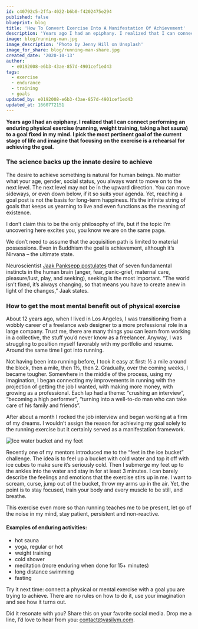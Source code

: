 ```yaml
---
id: c40792c5-2ffa-4022-b6b0-f4202475e294
published: false
blueprint: blog
title: 'How To Convert Exercise Into A Manifestation Of Achievement'
description: 'Years ago I had an epiphany. I realized that I can connect performing an enduring physical exercise to an unrelated goal in my mind.'
image: blog/running-man.jpg
image_description: 'Photo by Jenny Hill on Unsplash'
image_for_share: blog/running-man-share.jpg
created_date: '2020-10-13'
author:
  - e0192008-e6b3-43ae-857d-4901cef1ed43
tags:
  - exercise
  - endurance
  - training
  - goals
updated_by: e0192008-e6b3-43ae-857d-4901cef1ed43
updated_at: 1660772151
---
```

**Years ago I had an epiphany. I realized that I can connect performing an enduring physical exercise (running, weight training, taking a hot sauna) to a goal fixed in my mind. I pick the most pertinent goal of the current stage of life and imagine that focusing on the exercise is a rehearsal for achieving the goal.**

### The science backs up the innate desire to achieve

The desire to achieve something is natural for human beings. No matter what your age, gender, social status, you always want to move on to the next level. The next level may not be in the upward direction. You can move sideways, or even down below, if it so suits your agenda. Yet, reaching a goal post is not the basis for long-term happiness. It’s the infinite string of goals that keeps us yearning to live and even functions as the meaning of existence.

I don’t claim this to be the only philosophy of life, but if the topic  I’m uncovering here excites you, you know we are on the same page.

We don’t need to assume that the acquisition path is limited to material possessions. Even in Buddhism the goal is achievement, although it’s  Nirvana – the ultimate state.

Neuroscientist [Jaak Panksepp postulates](http://www.amazon.com/Affective-Neuroscience-Foundations-Emotions-Science/dp/019517805X) that of seven fundamental instincts in the human brain (anger, fear, panic-grief, maternal care, pleasure/lust, play, and seeking), seeking is the most important. “The world isn’t fixed, it’s always changing, so that means you have to create anew in light of the changes,” Jaak states.

### How to get the most mental benefit out of physical exercise

About 12 years ago, when I lived in Los Angeles, I was transitioning from a wobbly career of a freelance web designer to a more professional role in a large company. Trust me, there are many things you can learn from working in a collective, the stuff you’d never know as a freelancer. Anyway, I was struggling to position myself favorably with my portfolio and resume. Around the same time I got into running.

Not having been into running before, I took it easy at first: ½ a mile around the block, then a mile, then 1½, then 2. Gradually, over the coming weeks, I became tougher. Somewhere in the middle of the process, using my imagination, I began connecting my improvements in running with the projection of getting the job I wanted, with making more money, with growing as a professional. Each lap had a theme: “crushing an interview”, “becoming a high performer”, “turning into a well-to-do man who can take care of his family and friends”.

After about a month I rocked the job interview and began working at a firm of my dreams. I wouldn’t assign the reason for achieving my goal solely to the running exercise but it certainly served as a manifestation framework.

![Ice water bucket and my feet](/images/blog/bucket-ice.jpg)

Recently one of my mentors introduced me to the “feet in the ice bucket” challenge. The idea is to feel up a bucket with cold water and top it off with ice cubes to make sure it’s seriously cold. Then I submerge my feet up to the ankles into the water and stay in for at least 3 minutes. I can barely describe the feelings and emotions that the exercise stirs up in me. I want to scream, curse, jump out of the bucket, throw my arms up in the air. Yet, the point is to stay focused, train your body and every muscle to be still, and breathe.

This exercise even more so than running teaches me to be present, let go of the noise in my mind, stay patient, persistent and non-reactive.

#### Examples of enduring activities:

- hot sauna
- yoga, regular or hot
- weight training
- cold shower
- meditation (more enduring when done for 15+ minutes)
- long distance swimming
- fasting

Try it next time: connect a physical or mental exercise with a goal you are trying to achieve. There are no rules on how to do it, use your imagination and see how it turns out. 

Did it resonate with you? Share this on your favorite social media. Drop me a line, I’d love to hear from you: [contact@vasilym.com](contact@vasilym.com).